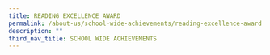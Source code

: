 ```yaml
---
title: READING EXCELLENCE AWARD
permalink: /about-us/school-wide-achievements/reading-excellence-award
description: ""
third_nav_title: SCHOOL WIDE ACHIEVEMENTS
---
```

